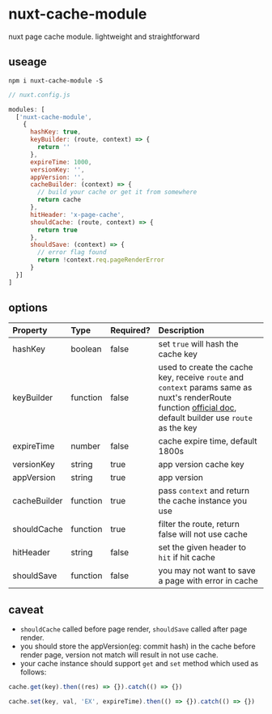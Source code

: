 # nuxt-cache-module
nuxt page cache module. lightweight and straightforward

## useage 

```
npm i nuxt-cache-module -S
```

```javascript
// nuxt.config.js

modules: [
  ['nuxt-cache-module', 
    {
      hashKey: true,
      keyBuilder: (route, context) => {
        return ''
      },
      expireTime: 1000,
      versionKey: '',
      appVersion: '',
      cacheBuilder: (context) => {
        // build your cache or get it from somewhere
        return cache
      },
      hitHeader: 'x-page-cache',
      shouldCache: (route, context) => {
        return true
      },
      shouldSave: (context) => {
        // error flag found
        return !context.req.pageRenderError
      }
  }]
]

```

## options

| Property | Type | Required? | Description 
|:---|:---|:---|:---|
| hashKey | boolean | false | set `true` will hash the cache key
| keyBuilder | function | false | used to create the cache key, receive `route` and `context` params same as nuxt's renderRoute function [official doc](https://nuxtjs.org/api/nuxt-render-route#nuxt-renderroute-route-context-), default builder use `route` as the key
| expireTime | number | false | cache expire time, default 1800s
| versionKey | string | true | app version cache key
| appVersion | string | true | app version
| cacheBuilder | function | true | pass `context` and return the cache instance you use
| shouldCache | function | true | filter the route, return false will not use cache
| hitHeader | string | false | set the given header to `hit` if hit cache
| shouldSave | function | false | you may not want to save a page with error in cache

## caveat

- `shouldCache` called before page render, `shouldSave` called after page render.
- you should store the appVersion(eg: commit hash) in the cache before render page, version not match will result in not use cache.
- your cache instance should support `get` and `set` method which used as follows:

```javascript
cache.get(key).then((res) => {}).catch(() => {})

cache.set(key, val, 'EX', expireTime).then(() => {}).catch(() => {})
```
